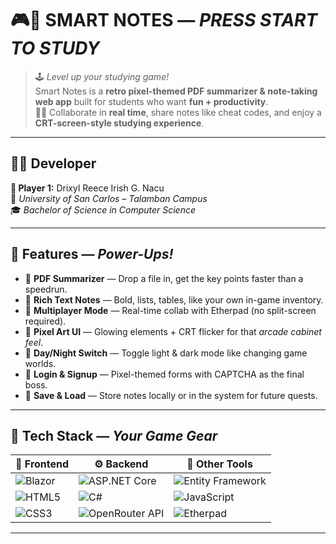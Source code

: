 # 🎮💾 SMART NOTES — *PRESS START TO STUDY*

> 🕹 *Level up your studying game!*  
> Smart Notes is a **retro pixel-themed PDF summarizer & note-taking web app** built for students who want **fun + productivity**.  
> 📄✨ Collaborate in **real time**, share notes like cheat codes, and enjoy a **CRT-screen-style studying experience**.

---

## 🧑‍💻 Developer

**👾 Player 1:** Drixyl Reece Irish G. Nacu  
📍 *University of San Carlos – Talamban Campus*  
🎓 *Bachelor of Science in Computer Science*

---

## 🚀 Features — *Power-Ups!*

- 📄 **PDF Summarizer** — Drop a file in, get the key points faster than a speedrun.
- 📝 **Rich Text Notes** — Bold, lists, tables, like your own in-game inventory.
- 🤝 **Multiplayer Mode** — Real-time collab with Etherpad (no split-screen required).
- 🎨 **Pixel Art UI** — Glowing elements + CRT flicker for that *arcade cabinet feel*.
- 🌙 **Day/Night Switch** — Toggle light & dark mode like changing game worlds.
- 🔐 **Login & Signup** — Pixel-themed forms with CAPTCHA as the final boss.
- 💾 **Save & Load** — Store notes locally or in the system for future quests.

---

## 🧰 Tech Stack — *Your Game Gear*

| 🎨 Frontend | ⚙ Backend | 🧩 Other Tools |
|-------------|-----------|---------------|
| ![Blazor](https://img.shields.io/badge/Blazor-512BD4?style=for-the-badge&logo=blazor&logoColor=white) | ![ASP.NET Core](https://img.shields.io/badge/ASP.NET_Core-5C2D91?style=for-the-badge&logo=dotnet&logoColor=white) | ![Entity Framework](https://img.shields.io/badge/EF_Core-512BD4?style=for-the-badge&logo=dotnet) |
| ![HTML5](https://img.shields.io/badge/HTML5-E34F26?style=for-the-badge&logo=html5&logoColor=white) | ![C#](https://img.shields.io/badge/C%23-239120?style=for-the-badge&logo=c-sharp&logoColor=white) | ![JavaScript](https://img.shields.io/badge/JS-F7DF1E?style=for-the-badge&logo=javascript&logoColor=black) |
| ![CSS3](https://img.shields.io/badge/CSS3-1572B6?style=for-the-badge&logo=css3&logoColor=white) | ![OpenRouter API](https://img.shields.io/badge/OpenRouter-000000?style=for-the-badge&logo=openai&logoColor=white) | ![Etherpad](https://img.shields.io/badge/Etherpad-004a80?style=for-the-badge&logoColor=white) |

---


